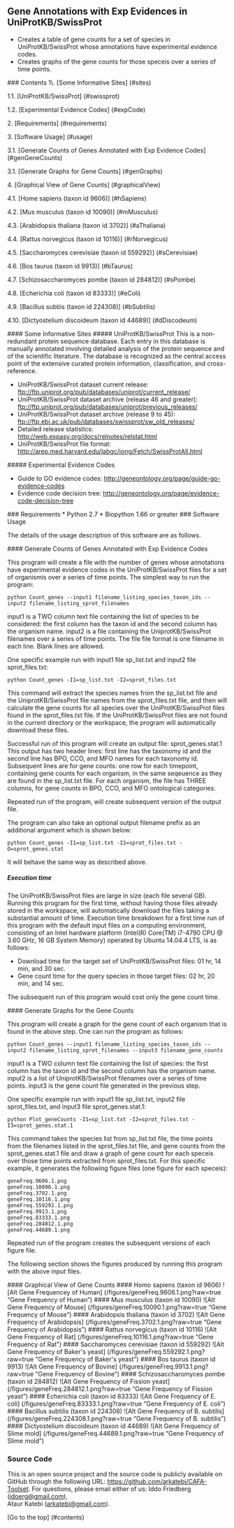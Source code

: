 ## Gene Annotations with Exp Evidences in UniProtKB/SwissProt 
* Creates a table of gene counts for a set of species in UniProtKB/SwissProt 
  whose annotations have experimental evidence codes. 
* Creates graphs of the gene counts for those speceis over a series of time 
  points.


<a name="contents" />
### Contents
1\. [Some Informative Sites] (#sites)

1.1\. [UniProtKB/SwissProt] (#swissprot)

1.2\. [Experimental Evidence Codes] (#expCode)

2\. [Requirements] (#requirements)

3\. [Software Usage] (#usage)

3.1\. [Generate Counts of Genes Annotated with Exp Evidence Codes] (#genGeneCounts)

3.1\. [Generate Graphs for Gene Counts] (#genGraphs)

4\. [Graphical View of Gene Counts] (#graphicalView)

4.1\. [Home sapiens (taxon id 9606)] (#hSapiens)

4.2\. [Mus musculus (taxon id 10090)] (#mMusculus)

4.3\. [Arabidopsis thaliana (taxon id 3702)] (#aThaliana)

4.4\. [Rattus norvegicus (taxon id 10116)] (#rNorvegicus)

4.5\. [Saccharomyces cerevisiae (taxon id 559292)] (#sCerevisiae)

4.6\. [Bos taurus (taxon id 9913)] (#bTaurus)

4.7\. [Schizosaccharomyces pombe (taxon id 284812)] (#sPombe)

4.8\. [Echerichia coli (taxon id 83333)] (#eColi)

4.9\. [Bacillus subtiis (taxon id 224308)] (#bSubtilis)

4.10\. [Dictyostelium discoideum (taxon id 44689)] (#dDiscodeum)

<a name="sites" />
#### Some Informative Sites 

<a name="swissprot" />
##### UniProtKB/SwissProt
This is a non-redundant protein sequence database. Each entry in this database
is manually annotated involving detailed analysis of the protein sequence and
of the scientific literature. The database is recognized as the central access
point of the extensive curated protein information, classification, and
cross-reference.

* UniProtKB/SwissProt dataset current release:
  ftp://ftp.uniprot.org/pub/databases/uniprot/current_release/
* UniProtKB/SwissProt dataset archive (release 46 and greater):
  ftp://ftp.uniprot.org/pub/databases/uniprot/previous_releases/
* UniProtKB/SwissProt dataset archive (release 9 to 45):
  ftp://ftp.ebi.ac.uk/pub/databases/swissprot/sw_old_releases/
* Detailed release statistics:
  http://web.expasy.org/docs/relnotes/relstat.html
* UniProtKB/SwissProt file format:
  http://arep.med.harvard.edu/labgc/jong/Fetch/SwissProtAll.html


<a name="expCode" />
##### Experimental Evidence Codes 

* Guide to GO evidence codes: 
  http://geneontology.org/page/guide-go-evidence-codes
* Evidence code decision tree: 
  http://geneontology.org/page/evidence-code-decision-tree  

<a name="requirements" />
### Requirements
* Python 2.7 
* Biopython 1.66 or greater 

<a name="usage" />
### Software Usage 

The details of the usage description of this software are as follows.

<a name="genGeneCounts" />
#### Generate Counts of Genes Annotated with Exp Evidence Codes

This program will create a file with the number of genes whose annotations
have experimental evidence codes in the UniProtKB/SwissProt files for a set 
of organismis over a series of time points. The simplest way to run the 
program:

```
python Count_genes --input1 filename_listing_species_taxon_ids --input2 filename_listing_sprot_filenames 
```

input1 is a TWO column text file containing the list of species to be 
considered: the first column has the taxon id and the second column has 
the organism name. input2 is a file containing the UniprotKB/SwissProt 
filenames over a series of time points. The file file format is one filename
in each line. Blank lines are allowed. 

One specific example run with input1 file sp_list.txt and input2 file 
sprot_files.txt:  

```
python Count_genes -I1=sp_list.txt -I2=sprot_files.txt
```

This command will extract the species names from the sp_list.txt file
and the UniprotKB/SwissProt file names from the sprot_files.txt file,
and then will calculate the gene counts for all species over the 
UniProtKB/SwissProt files found in the sprot_files.txt file. If the 
UniProtKB/SwissProt files are not found in the current directory or the 
workspace, the program will automatically download these files. 
 
Successful run of this program will create an output file: sprot_genes.stat.1
This output has two header lines: first line has the taxonomy id and 
the second line has BPO, CCO, and MFO names for each taxonomy id. 
Subsequent lines are for gene counts: one row for each timepoint, 
containing gene counts for each organism, in the same seqeuence as 
they are found in the sp_list.txt file. For each organism, the file 
has THREE columns, for gene counts in BPO, CCO, and MFO ontological 
categories.

Repeated run of the program, will create subsequent version of the 
output file. 

The program can also take an optional output filename prefix as an 
additional argument which is shown below: 

```
python Count_genes -I1=sp_list.txt -I2=sprot_files.txt -O=sprot_genes.stat
```
It will behave the same way as described above. 

##### Execution time
The UniProtKB/SwissProt files are large in size (each file several 
GB). Running this program for the first time, without having those files
already stored in the workspace, will automatically download the files 
taking a substantial amount of time. Execution time breakdown for a 
first time run of this program with the default input files on a 
computing environment, consisting of an Intel hardware platform 
(Intel(R) Core(TM) i7-4790 CPU @ 3.60 GHz, 16 GB System Memory) 
operated by Ubuntu 14.04.4 LTS, is as follows: 

* Download time for the target set of UniProtKB/SwissProt files: 
  01 hr, 14 min, and 30 sec.
* Gene count time for the query species in those target files:
  02 hr, 20 min, and 14 sec.

The subsequent run of this program would cost only the gene count time.

<a name="genGraphs" />
#### Generate Graphs for the Gene Counts 

This program will create a graph for the gene count of each organism 
that is found in the above step. One can run the program as follows:

```
python Count_genes --input1 filename_listing_species_taxon_ids --input2 filename_listing_sprot_filenames --input3 filename_gene_counts 
```

input1 is a TWO column text file containing the list of species: the first
column has the taxon id and the second column has the organism name. input2
is a list of UniprotKB/SwissProt filenames over a series of time points. 
input3 is the gene count file generated in the previous step.  

One specific example run with input1 file sp_list.txt, input2 file 
sprot_files.txt, and input3 file sprot_genes.stat.1:

```
python Plot_geneCounts -I1=sp_list.txt -I2=sprot_files.txt -I3=sprot_genes.stat.1
```

This command takes the species list from sp_list.txt file, the time points from
the filenames listed in the sprot_files.txt file, and gene counts from the 
sprot_genes.stat.1 file and draw a graph of gene count for each speceis over 
those time points extracted from sprot_files.txt. For this specific example, it 
generates the following figure files (one figure for each speceis):
```
geneFreq.9606.1.png
geneFreq.10090.1.png
geneFreq.3702.1.png
geneFreq.10116.1.png
geneFreq.559292.1.png
geneFreq.9913.1.png
geneFreq.83333.1.png
geneFreq.284812.1.png
geneFreq.44689.1.png
```
Repeated run of the program creates the subsequent versions of each figure file. 

The following section shows the figures produced by running this program with
the above input files.

<a name="graphicalView" />
#### Graphical View of Gene Counts 

<a name="hSapiens" />
####  Homo sapiens (taxon id 9606) 
![Alt Gene Frequencey of Human] (/figures/geneFreq.9606.1.png?raw=true “Gene Frequency of Human”)

<a name="mMusculus" />
####  Mus musculus (taxon id 10090) 
![Alt Gene Frequency of Mouse] (/figures/geneFreq.10090.1.png?raw=true “Gene Frequency of Mouse”)


<a name="aThaliana" />
####  Arabidopsis thaliana (taxon id 3702) 
![Alt Gene Frequency of Arabidopsis] (/figures/geneFreq.3702.1.png?raw=true “Gene Frequency of Arabidopsis”)


<a name="rNorvegicus" />
####  Rattus norvegicus (taxon id 10116) 
![Alt Gene Frequency of Rat] (/figures/geneFreq.10116.1.png?raw=true “Gene Frequency of Rat”)

<a name="sCerevisiae" />
####  Saccharomyces cerevisiae (taxon id 559292) 
![Alt Gene Frequency of Baker's yeast] (/figures/geneFreq.559292.1.png?raw=true “Gene Frequency of Baker's yeast”)

<a name="bTaurus" />
####  Bos taurus (taxon id 9913) 
![Alt Gene Frequency of Bovine] (/figures/geneFreq.9913.1.png?raw=true “Gene Frequency of Bovine”)

<a name="sPombe" />
####  Schizosaccharomyces pombe (taxon id 284812) 
![Alt Gene Frequency of Fission yeast] (/figures/geneFreq.284812.1.png?raw=true “Gene Frequency of Fission yeast”)

<a name="eColi" />
####  Echerichia coli (taxon id 83333) 
![Alt Gene Frequency of E. coli] (/figures/geneFreq.83333.1.png?raw=true “Gene Frequency of E. coli”)

<a name="bSubtilis" />
####  Bacillus subtilis (taxon id 224308) 
![Alt Gene Frequency of B. subtilis] (/figures/geneFreq.224308.1.png?raw=true “Gene Frequency of B. subtilis”)

<a name="dDiscodeum" />
####  Dictyostelium discoideum (taxon id 44689) 
![Alt Gene Frequency of Slime mold] (/figures/geneFreq.44689.1.png?raw=true “Gene Frequency of Slime mold”)

### Source Code
This is an open source project and the source code is publicly available on 
GitHub through the following URL: https://github.com/arkatebi/CAFA-Toolset.
For questions, please email either of us: Iddo Friedberg (idoerg@gmail.com),  
Ataur Katebi (arkatebi@gmail.com).

[Go to the top] (#contents)
